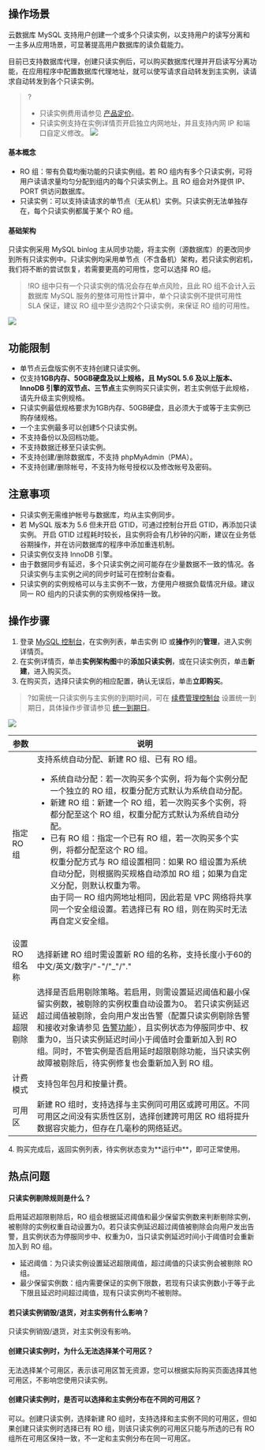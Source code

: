 ## 操作场景
云数据库 MySQL 支持用户创建一个或多个只读实例，以支持用户的读写分离和一主多从应用场景，可显著提高用户数据库的读负载能力。

目前已支持数据库代理，创建只读实例后，可以购买数据库代理并开启读写分离功能，在应用程序中配置数据库代理地址，就可以使写请求自动转发到主实例，读请求自动转发到各个只读实例。

>?
>- 只读实例费用请参见 [产品定价](https://buy.cloud.tencent.com/price/cdb)。
>- 只读实例支持在实例详情页开启独立内网地址，并且支持内网 IP 和端口自定义修改。
>![](https://qcloudimg.tencent-cloud.cn/raw/667761ccccc029b2723eea47c2034186.png)

#### 基本概念
- RO 组：带有负载均衡功能的只读实例组。若 RO 组内有多个只读实例，可将用户读请求量均匀分配到组内的每个只读实例上。且 RO 组会对外提供 IP、PORT 供访问数据库。
- 只读实例：可以支持读请求的单节点（无从机）实例。只读实例无法单独存在，每个只读实例都属于某个 RO 组。

#### 基础架构
只读实例采用 MySQL binlog 主从同步功能，将主实例（源数据库）的更改同步到所有只读实例中。只读实例均采用单节点（不含备机）架构，若只读实例宕机，我们将不断的尝试恢复，若需要更高的可用性，您可以选择 RO 组。
>!RO 组中只有一个只读实例的情况会存在单点风险，且此 RO 组不会计入云数据库 MySQL 服务的整体可用性计算中，单个只读实例不提供可用性 SLA 保证，建议 RO 组中至少选购2个只读实例，来保证 RO 组的可用性。
>
![](https://qcloudimg.tencent-cloud.cn/raw/d6259ca885bb51740f68934481ff28d4.png)

## 功能限制
- 单节点云盘版实例不支持创建只读实例。
- 仅支持**1GB内存、50GB硬盘及以上规格，且 MySQL 5.6 及以上版本、InnoDB 引擎的双节点、三节点**主实例购买只读实例，若主实例低于此规格，请先升级主实例规格。
- 只读实例最低规格要求为1GB内存、50GB硬盘，且必须大于或等于主实例已购存储规格。
- 一个主实例最多可以创建5个只读实例。
- 不支持备份以及回档功能。
- 不支持数据迁移至只读实例。
- 不支持创建/删除数据库，不支持  phpMyAdmin（PMA）。
- 不支持创建/删除帐号，不支持为帐号授权以及修改帐号及密码。

## 注意事项
- 只读实例无需维护帐号与数据库，均从主实例同步。
- 若 MySQL 版本为 5.6 但未开启 GTID，可通过控制台开启 GTID，再添加只读实例。
开启 GTID 过程耗时较长，且实例将会有几秒钟的闪断，建议在业务低谷期操作，并在访问数据库的程序中添加重连机制。
- 只读实例仅支持 InnoDB 引擎。
- 由于数据同步有延迟，多个只读实例之间可能存在少量数据不一致的情况。各只读实例与主实例之间的同步时延可在控制台查看。
- 只读实例的实例规格可以与主实例不一致，方便用户根据负载情况升级。建议同一 RO 组内的只读实例的实例规格保持一致。

## 操作步骤
1. 登录 [MySQL 控制台](https://console.cloud.tencent.com/cdb/ )，在实例列表，单击实例 ID 或**操作**列的**管理**，进入实例详情页。
2. 在实例详情页，单击**实例架构图**中的**添加只读实例**，或在只读实例页，单击**新建**，进入购买页。
3. 在购买页，选择只读实例的相应配置，确认无误后，单击**立即购买**。
>?如需统一只读实例与主实例的到期时间，可在 [续费管理控制台](https://console.cloud.tencent.com/account/renewal) 设置统一到期日，具体操作步骤请参见 [统一到期日](https://intl.cloud.tencent.com/document/product/555/7454)。
>
![](https://main.qcloudimg.com/raw/5c002d37fdeb72a5396a394133672338.png)
<table>
<thead><tr><th>参数</th><th>说明</th></tr></thead>
<tbody>
<tr>
<td>指定 RO 组</td><td>支持系统自动分配、新建 RO 组、已有 RO 组。<ul><li>系统自动分配：若一次购买多个实例，将为每个实例分配一个独立的 RO 组，权重分配方式默认为系统自动分配。</li><li>新建 RO 组：新建一个 RO 组，若一次购买多个实例，将都分配至这个 RO 组，权重分配方式默认为系统自动分配。</li><li>已有 RO 组：指定一个已有 RO 组，若一次购买多个实例，将都分配至这个 RO 组。<br>权重分配方式与 RO 组设置相同：如果 RO 组设置为系统自动分配，则根据购买规格自动添加 RO 组；如果为自定义分配，则默认权重为零。<br>由于同一 RO 组内网地址相同，因此若是 VPC 网络将共享同一个安全组设置。若选择已有 RO 组，则在购买时无法再自定义安全组。</li></ul></td></tr>
<tr>
<td>设置 RO 组名称</td><td>选择新建 RO 组时需设置新 RO 组的名称，支持长度小于60的中文/英文/数字/"-"/"_"/"."</td></tr>
<tr>
<td>延迟超限剔除</td><td>选择是否启用剔除策略。若启用，则需设置延迟阈值和最小保留实例数，被剔除的实例权重自动设置为0。<dx-alert infotype="explain" title="">
若只读实例延迟超过阈值被剔除，会向用户发出告警（配置只读实例剔除告警和接收对象请参见 <a href="https://intl.cloud.tencent.com/document/product/236/8457" target="_blank">告警功能</a>），且实例状态为停服同步中、权重为0，当只读实例延迟时间小于阈值时会重新加入到 RO 组。同时，不管实例是否启用延时超限剔除功能，当只读实例故障被剔除后，待实例修复也会重新加入到 RO 组。
</dx-alert></td></tr>
<tr>
<td>计费模式</td><td>支持包年包月和按量计费。</td></tr>
<tr>
<td>可用区</td><td>新建 RO 组时，支持选择与主实例同可用区或跨可用区。不同可用区之间没有实质性区别，选择创建跨可用区 RO 组将提升数据容灾能力，但存在几毫秒的网络延迟。</td></tr>
</tbody></table>
4. 购买完成后，返回实例列表，待实例状态变为**运行中**，即可正常使用。

## 热点问题
#### 只读实例剔除规则是什么？
启用延迟超限剔除后，RO 组会根据延迟阈值和最少保留实例数来判断剔除实例，被剔除的实例权重自动设置为0。若只读实例延迟超过阈值被剔除会向用户发出告警，且实例状态为停服同步中、权重为0，当只读实例延迟时间小于阈值时会重新加入到 RO 组。
- 延迟阈值：为只读实例设置延迟超限阈值，超过阈值的只读实例会被剔除 RO 组。
- 最少保留实例数：组内需要保证的实例下限数，若现有只读实例数小于等于此下限且延迟时间超过阈值，现有只读实例均不被剔除。

#### 若只读实例销毁/退货，对主实例有什么影响？
只读实例销毁/退货，对主实例没有影响。

#### 创建只读实例时，为什么无法选择某个可用区？
无法选择某个可用区，表示该可用区暂无资源，您可以根据实际购买页面选择其他可用区，不影响您使用只读实例。

#### 创建只读实例时，是否可以选择和主实例分布在不同的可用区？
可以。创建只读实例，选择新建 RO 组时，支持选择和主实例不同的可用区，但如果创建只读实例时选择已有 RO 组，则该只读实例的可用区只能与所选的已有 RO 组所在可用区保持一致，不一定和主实例分布在同一可用区。
